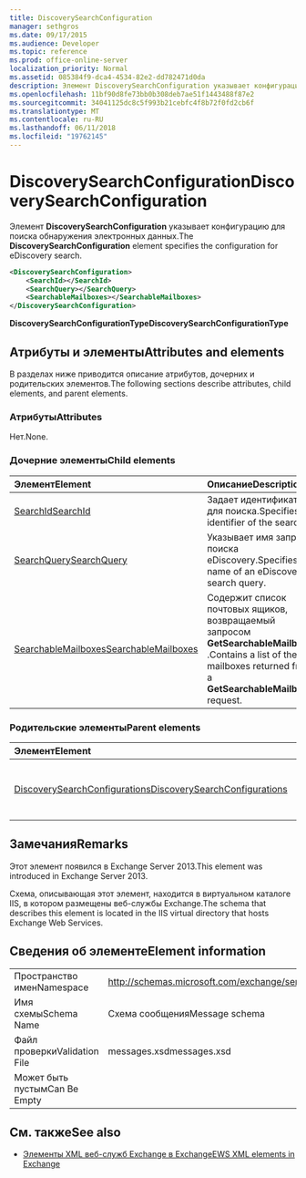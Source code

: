 ```yaml
---
title: DiscoverySearchConfiguration
manager: sethgros
ms.date: 09/17/2015
ms.audience: Developer
ms.topic: reference
ms.prod: office-online-server
localization_priority: Normal
ms.assetid: 085384f9-dca4-4534-82e2-dd782471d0da
description: Элемент DiscoverySearchConfiguration указывает конфигурацию для поиска обнаружения электронных данных.
ms.openlocfilehash: 11bf90d8fe73bb0b308deb7ae51f1443488f87e2
ms.sourcegitcommit: 34041125dc8c5f993b21cebfc4f8b72f0fd2cb6f
ms.translationtype: MT
ms.contentlocale: ru-RU
ms.lasthandoff: 06/11/2018
ms.locfileid: "19762145"
---
```

# <a name="discoverysearchconfiguration"></a><span data-ttu-id="2b888-103">DiscoverySearchConfiguration</span><span class="sxs-lookup"><span data-stu-id="2b888-103">DiscoverySearchConfiguration</span></span>

<span data-ttu-id="2b888-104">Элемент **DiscoverySearchConfiguration** указывает конфигурацию для поиска обнаружения электронных данных.</span><span class="sxs-lookup"><span data-stu-id="2b888-104">The **DiscoverySearchConfiguration** element specifies the configuration for eDiscovery search.</span></span> 
  
```XML
<DiscoverySearchConfiguration>
    <SearchId></SearchId>
    <SearchQuery></SearchQuery>
    <SearchableMailboxes></SearchableMailboxes>
</DiscoverySearchConfiguration>
```

 <span data-ttu-id="2b888-105">**DiscoverySearchConfigurationType**</span><span class="sxs-lookup"><span data-stu-id="2b888-105">**DiscoverySearchConfigurationType**</span></span>
## <a name="attributes-and-elements"></a><span data-ttu-id="2b888-106">Атрибуты и элементы</span><span class="sxs-lookup"><span data-stu-id="2b888-106">Attributes and elements</span></span>

<span data-ttu-id="2b888-107">В разделах ниже приводится описание атрибутов, дочерних и родительских элементов.</span><span class="sxs-lookup"><span data-stu-id="2b888-107">The following sections describe attributes, child elements, and parent elements.</span></span>
  
### <a name="attributes"></a><span data-ttu-id="2b888-108">Атрибуты</span><span class="sxs-lookup"><span data-stu-id="2b888-108">Attributes</span></span>

<span data-ttu-id="2b888-109">Нет.</span><span class="sxs-lookup"><span data-stu-id="2b888-109">None.</span></span>
  
### <a name="child-elements"></a><span data-ttu-id="2b888-110">Дочерние элементы</span><span class="sxs-lookup"><span data-stu-id="2b888-110">Child elements</span></span>

|<span data-ttu-id="2b888-111">**Элемент**</span><span class="sxs-lookup"><span data-stu-id="2b888-111">**Element**</span></span>|<span data-ttu-id="2b888-112">**Описание**</span><span class="sxs-lookup"><span data-stu-id="2b888-112">**Description**</span></span>|
|:-----|:-----|
|[<span data-ttu-id="2b888-113">SearchId</span><span class="sxs-lookup"><span data-stu-id="2b888-113">SearchId</span></span>](searchid.md) <br/> |<span data-ttu-id="2b888-114">Задает идентификатор для поиска.</span><span class="sxs-lookup"><span data-stu-id="2b888-114">Specifies the identifier of the search.</span></span>  <br/> |
|[<span data-ttu-id="2b888-115">SearchQuery</span><span class="sxs-lookup"><span data-stu-id="2b888-115">SearchQuery</span></span>](searchquery.md) <br/> |<span data-ttu-id="2b888-116">Указывает имя запроса поиска eDiscovery.</span><span class="sxs-lookup"><span data-stu-id="2b888-116">Specifies the name of an eDiscovery search query.</span></span>  <br/> |
|[<span data-ttu-id="2b888-117">SearchableMailboxes</span><span class="sxs-lookup"><span data-stu-id="2b888-117">SearchableMailboxes</span></span>](searchablemailboxes.md) <br/> |<span data-ttu-id="2b888-118">Содержит список почтовых ящиков, возвращаемый запросом **GetSearchableMailboxes** .</span><span class="sxs-lookup"><span data-stu-id="2b888-118">Contains a list of the mailboxes returned from a **GetSearchableMailboxes** request.</span></span>  <br/> |
   
### <a name="parent-elements"></a><span data-ttu-id="2b888-119">Родительские элементы</span><span class="sxs-lookup"><span data-stu-id="2b888-119">Parent elements</span></span>

|<span data-ttu-id="2b888-120">**Элемент**</span><span class="sxs-lookup"><span data-stu-id="2b888-120">**Element**</span></span>|<span data-ttu-id="2b888-121">**Описание**</span><span class="sxs-lookup"><span data-stu-id="2b888-121">**Description**</span></span>|
|:-----|:-----|
|[<span data-ttu-id="2b888-122">DiscoverySearchConfigurations</span><span class="sxs-lookup"><span data-stu-id="2b888-122">DiscoverySearchConfigurations</span></span>](discoverysearchconfigurations.md) <br/> |<span data-ttu-id="2b888-123">Указывает массив элементов **DiscoverySearchConfiguration** .</span><span class="sxs-lookup"><span data-stu-id="2b888-123">Specifies an array of **DiscoverySearchConfiguration** elements.</span></span>  <br/> |
   
## <a name="remarks"></a><span data-ttu-id="2b888-124">Замечания</span><span class="sxs-lookup"><span data-stu-id="2b888-124">Remarks</span></span>

<span data-ttu-id="2b888-125">Этот элемент появился в Exchange Server 2013.</span><span class="sxs-lookup"><span data-stu-id="2b888-125">This element was introduced in Exchange Server 2013.</span></span>
  
<span data-ttu-id="2b888-126">Схема, описывающая этот элемент, находится в виртуальном каталоге IIS, в котором размещены веб-службы Exchange.</span><span class="sxs-lookup"><span data-stu-id="2b888-126">The schema that describes this element is located in the IIS virtual directory that hosts Exchange Web Services.</span></span>
  
## <a name="element-information"></a><span data-ttu-id="2b888-127">Сведения об элементе</span><span class="sxs-lookup"><span data-stu-id="2b888-127">Element information</span></span>

|||
|:-----|:-----|
|<span data-ttu-id="2b888-128">Пространство имен</span><span class="sxs-lookup"><span data-stu-id="2b888-128">Namespace</span></span>  <br/> |http://schemas.microsoft.com/exchange/services/2006/messages  <br/> |
|<span data-ttu-id="2b888-129">Имя схемы</span><span class="sxs-lookup"><span data-stu-id="2b888-129">Schema Name</span></span>  <br/> |<span data-ttu-id="2b888-130">Схема сообщения</span><span class="sxs-lookup"><span data-stu-id="2b888-130">Message schema</span></span>  <br/> |
|<span data-ttu-id="2b888-131">Файл проверки</span><span class="sxs-lookup"><span data-stu-id="2b888-131">Validation File</span></span>  <br/> |<span data-ttu-id="2b888-132">messages.xsd</span><span class="sxs-lookup"><span data-stu-id="2b888-132">messages.xsd</span></span>  <br/> |
|<span data-ttu-id="2b888-133">Может быть пустым</span><span class="sxs-lookup"><span data-stu-id="2b888-133">Can Be Empty</span></span>  <br/> ||
   
## <a name="see-also"></a><span data-ttu-id="2b888-134">См. также</span><span class="sxs-lookup"><span data-stu-id="2b888-134">See also</span></span>

- [<span data-ttu-id="2b888-135">Элементы XML веб-служб Exchange в Exchange</span><span class="sxs-lookup"><span data-stu-id="2b888-135">EWS XML elements in Exchange</span></span>](ews-xml-elements-in-exchange.md)

